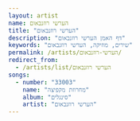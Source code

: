 ```yaml
---
layout: artist
name: הערשי רוזנבאום
title: "הערשי רוזנבאום"
description: "דף האמן הערשי רוזנבאום"
keywords: "שירים, מוזיקה, הערשי רוזנבאום"
permalink: /artists/הערשי-רוזנבאום/
redirect_from:
  - /artists/list/הערשי רוזנבאום
songs:
  - number: "33003"
    name: "מחרוזת מקפיצה"
    album: "סינגלים"
    artist: "הערשי רוזנבאום"
---
```

